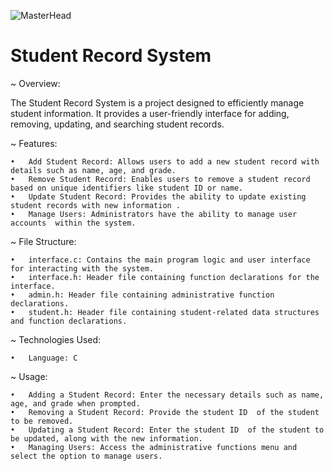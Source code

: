 ![MasterHead](https://img.freepik.com/free-vector/colorful-welcome-lettering-modern-banner-invitation_1017-50216.jpg?t=st=1714678657~exp=1714682257~hmac=e2d86abf6913cfea54eec94656ee7ffaf6287f0fca13ce6fcafa1e7750fa352b&w=1800)
# Student Record System

~ Overview:

The Student Record System is a project designed to efficiently manage student information. It provides a user-friendly interface for adding, removing, updating, and searching student records. 

~ Features:

	•	Add Student Record: Allows users to add a new student record with details such as name, age, and grade.
	•	Remove Student Record: Enables users to remove a student record based on unique identifiers like student ID or name.
	•	Update Student Record: Provides the ability to update existing student records with new information .
	•	Manage Users: Administrators have the ability to manage user accounts  within the system.

~ File Structure:

	•	interface.c: Contains the main program logic and user interface for interacting with the system.
	•	interface.h: Header file containing function declarations for the interface.
	•	admin.h: Header file containing administrative function declarations.
	•	student.h: Header file containing student-related data structures and function declarations.


~ Technologies Used:

	•	Language: C

~ Usage:

	•	Adding a Student Record: Enter the necessary details such as name, age, and grade when prompted.
	•	Removing a Student Record: Provide the student ID  of the student to be removed.
	•	Updating a Student Record: Enter the student ID  of the student to be updated, along with the new information.
	•	Managing Users: Access the administrative functions menu and select the option to manage users.
